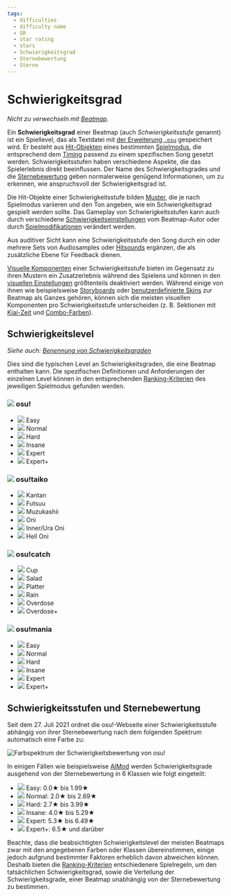 ```yaml
---
tags:
  - difficulties
  - difficulty name
  - SR
  - star rating
  - stars
  - Schwierigkeitsgrad
  - Sternebewertung
  - Sterne
---
```


# Schwierigkeitsgrad

*Nicht zu verwechseln mit [Beatmap](/wiki/Beatmap).*

Ein **Schwierigkeitsgrad** einer Beatmap (auch *Schwierigkeitsstufe* genannt) ist ein Spiellevel, das als Textdatei mit [der Erweiterung `.osu`](/wiki/Client/File_formats/Osu_(file_format)) gespeichert wird. Er besteht aus [Hit-Objekten](/wiki/Gameplay/Hit_object) eines bestimmten [Spielmodus](/wiki/Game_mode), die entsprechend dem [Timing](/wiki/Client/Beatmap_editor/Timing) passend zu einem spezifischen Song gesetzt werden. Schwierigkeitsstufen haben verschiedene Aspekte, die das Spielerlebnis direkt beeinflussen. Der Name des Schwierigkeitsgrades und die [Sternebewertung](/wiki/Beatmap/Star_rating) geben normalerweise genügend Informationen, um zu erkennen, wie anspruchsvoll der Schwierigkeitsgrad ist.

Die Hit-Objekte einer Schwierigkeitsstufe bilden [Muster](/wiki/Beatmap/Pattern), die je nach Spielmodus variieren und den Ton angeben, wie ein Schwierigkeitsgrad gespielt werden sollte. Das Gameplay von Schwierigkeitsstufen kann auch durch verschiedene [Schwierigkeitseinstellungen](/wiki/Client/Beatmap_editor/Song_setup#difficulty) vom Beatmap-Autor oder durch [Spielmodifikationen](/wiki/Gameplay/Game_modifier) verändert werden.

Aus auditiver Sicht kann eine Schwierigkeitsstufe den Song durch ein oder mehrere Sets von Audiosamples oder [Hitsounds](/wiki/Beatmapping/Hitsound) ergänzen, die als zusätzliche Ebene für Feedback dienen.

[Visuelle Komponenten](/wiki/Beatmap) einer Schwierigkeitsstufe bieten im Gegensatz zu ihren Mustern ein Zusatzerlebnis während des Spielens und können in den [visuellen Einstellungen](/wiki/Client/Interface/Visual_settings) größtenteils deaktiviert werden. Während einige von ihnen wie beispielsweise [Storyboards](/wiki/Storyboard) oder [benutzerdefinierte Skins](/wiki/Skinning) zur Beatmap als Ganzes gehören, können sich die meisten visuellen Komponenten pro Schwierigkeitsstufe unterscheiden (z. B. Sektionen mit [Kiai-Zeit](/wiki/Gameplay/Kiai_time) und [Combo-Farben](/wiki/Beatmapping/Combo_colour)).

## Schwierigkeitslevel

*Siehe auch: [Benennung von Schwierigkeitsgraden](/wiki/Ranking_criteria/Difficulty_naming)*

Dies sind die typischen Level an Schwierigkeitsgraden, die eine Beatmap enthalten kann. Die spezifischen Definitionen und Anforderungen der einzelnen Level können in den entsprechenden [Ranking-Kriterien](/wiki/Ranking_criteria) des jeweiligen Spielmodus gefunden werden.

### ![](/wiki/shared/mode/osu.png) osu!

- ![](/wiki/shared/diff/easy-o.png?20211215) Easy
- ![](/wiki/shared/diff/normal-o.png?20211215) Normal
- ![](/wiki/shared/diff/hard-o.png?20211215) Hard
- ![](/wiki/shared/diff/insane-o.png?20211215) Insane
- ![](/wiki/shared/diff/expert-o.png?20211215) Expert
- ![](/wiki/shared/diff/expertplus-o.png?20211215) Expert+

### ![](/wiki/shared/mode/taiko.png) osu!taiko

- ![](/wiki/shared/diff/easy-t.png?20211215) Kantan
- ![](/wiki/shared/diff/normal-t.png?20211215) Futsuu
- ![](/wiki/shared/diff/hard-t.png?20211215) Muzukashii
- ![](/wiki/shared/diff/insane-t.png?20211215) Oni
- ![](/wiki/shared/diff/expert-t.png?20211215) Inner/Ura Oni
- ![](/wiki/shared/diff/expertplus-t.png?20211215) Hell Oni

### ![](/wiki/shared/mode/catch.png) osu!catch

- ![](/wiki/shared/diff/easy-c.png?20211215) Cup
- ![](/wiki/shared/diff/normal-c.png?20211215) Salad
- ![](/wiki/shared/diff/hard-c.png?20211215) Platter
- ![](/wiki/shared/diff/insane-c.png?20211215) Rain
- ![](/wiki/shared/diff/expert-c.png?20211215) Overdose
- ![](/wiki/shared/diff/expertplus-c.png?20211215) Overdose+

### ![](/wiki/shared/mode/mania.png) osu!mania

- ![](/wiki/shared/diff/easy-m.png?20211215) Easy
- ![](/wiki/shared/diff/normal-m.png?20211215) Normal
- ![](/wiki/shared/diff/hard-m.png?20211215) Hard
- ![](/wiki/shared/diff/insane-m.png?20211215) Insane
- ![](/wiki/shared/diff/expert-m.png?20211215) Expert
- ![](/wiki/shared/diff/expertplus-m.png?20211215) Expert+

## Schwierigkeitsstufen und Sternebewertung

Seit dem 27. Juli 2021 ordnet die osu!-Webseite einer Schwierigkeitsstufe abhängig von ihrer Sternebewertung nach dem folgenden Spektrum automatisch eine Farbe zu:

![Farbspektrum der Schwierigkeitsbewertung von osu!](/wiki/shared/star-rating/spectrum.png)

In einigen Fällen wie beispielsweise [AIMod](/wiki/Client/Beatmap_editor/AiMod) werden Schwierigkeitsgrade ausgehend von der Sternebewertung in 6 Klassen wie folgt eingeteilt:

- ![](/wiki/shared/diff/easy-o.png?20211215) Easy: 0.0★ bis 1.99★
- ![](/wiki/shared/diff/normal-o.png?20211215) Normal: 2.0★ bis 2.69★
- ![](/wiki/shared/diff/hard-o.png?20211215) Hard: 2.7★ bis 3.99★
- ![](/wiki/shared/diff/insane-o.png?20211215) Insane: 4.0★ bis 5.29★
- ![](/wiki/shared/diff/expert-o.png?20211215) Expert: 5.3★ bis 6.49★
- ![](/wiki/shared/diff/expertplus-o.png?20211215) Expert+: 6.5★ und darüber

Beachte, dass die beabsichtigten Schwierigkeitslevel der meisten Beatmaps zwar mit den angegebenen Farben oder Klassen übereinstimmen, einige jedoch aufgrund bestimmter Faktoren erheblich davon abweichen können. Deshalb bieten die [Ranking-Kriterien](/wiki/Ranking_criteria) entschiedenere Spielregeln, um den tatsächlichen Schwierigkeitsgrad, sowie die Verteilung der Schwierigkeitsgrade, einer Beatmap unabhängig von der Sternebewertung zu bestimmen.
